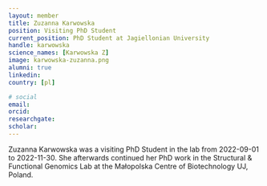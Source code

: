 ```yaml
---
layout: member
title: Zuzanna Karwowska
position: Visiting PhD Student
current_position: PhD Student at Jagiellonian University
handle: karwowska
science_names: [Karwowska Z]
image: karwowska-zuzanna.png
alumni: true
linkedin:
country: [pl]

# social
email:
orcid:
researchgate:
scholar:
---
```


Zuzanna Karwowska was a visiting PhD Student in the lab from 2022-09-01 to 2022-11-30. She afterwards continued her PhD work in the Structural & Functional Genomics Lab
at the Małopolska Centre of Biotechnology UJ, Poland.
